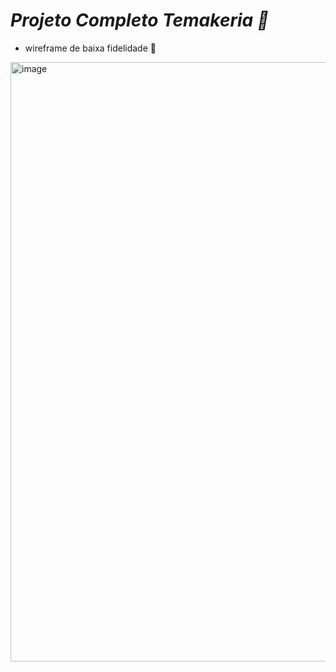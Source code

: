 # *Projeto Completo Temakeria 🍣*

- wireframe de baixa fidelidade 🍜
<img width="959" alt="image" src="https://github.com/user-attachments/assets/b6501f92-6254-4586-9242-3cd35c7d6841">
